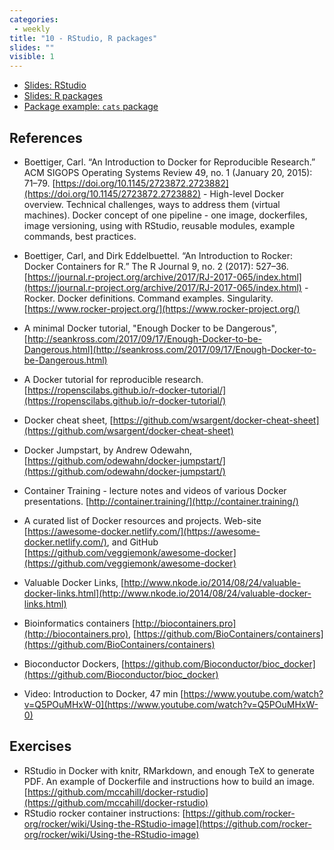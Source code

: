 ```yaml
---
categories:
 - weekly
title: "10 - RStudio, R packages"
slides: ""
visible: 1
---
```


- [Slides: RStudio]({{site.baseurl}}/assets/10_RStudio_functions_packages/01_RStudio.pdf)  
- [Slides: R packages]({{site.baseurl}}/assets/10_RStudio_functions_packages/02_Packages.pdf)  
- [Package example: `cats` package](https://github.com/mdozmorov/BIOS691.2018/tree/gh-pages/assets/10_RStudio_functions_packages/primer_package)

## References

- Boettiger, Carl. “An Introduction to Docker for Reproducible Research.” ACM SIGOPS Operating Systems Review 49, no. 1 (January 20, 2015): 71–79. [https://doi.org/10.1145/2723872.2723882](https://doi.org/10.1145/2723872.2723882) - High-level Docker overview. Technical challenges, ways to address them (virtual machines). Docker concept of one pipeline - one image, dockerfiles, image versioning, using with RStudio, reusable modules, example commands, best practices.
- Boettiger, Carl, and Dirk Eddelbuettel. “An Introduction to Rocker: Docker Containers for R.” The R Journal 9, no. 2 (2017): 527–36. [https://journal.r-project.org/archive/2017/RJ-2017-065/index.html](https://journal.r-project.org/archive/2017/RJ-2017-065/index.html) - Rocker. Docker definitions. Command examples. Singularity. [https://www.rocker-project.org/](https://www.rocker-project.org/)

- A minimal Docker tutorial, "Enough Docker to be Dangerous", [http://seankross.com/2017/09/17/Enough-Docker-to-be-Dangerous.html](http://seankross.com/2017/09/17/Enough-Docker-to-be-Dangerous.html)
- A Docker tutorial for reproducible research. [https://ropenscilabs.github.io/r-docker-tutorial/](https://ropenscilabs.github.io/r-docker-tutorial/)
- Docker cheat sheet, [https://github.com/wsargent/docker-cheat-sheet](https://github.com/wsargent/docker-cheat-sheet)
- Docker Jumpstart, by Andrew Odewahn, [https://github.com/odewahn/docker-jumpstart/](https://github.com/odewahn/docker-jumpstart/)
- Container Training - lecture notes and videos of various Docker presentations. [http://container.training/](http://container.training/)
- A curated list of Docker resources and projects. Web-site [https://awesome-docker.netlify.com/](https://awesome-docker.netlify.com/), and GitHub [https://github.com/veggiemonk/awesome-docker](https://github.com/veggiemonk/awesome-docker)
- Valuable Docker Links, [http://www.nkode.io/2014/08/24/valuable-docker-links.html](http://www.nkode.io/2014/08/24/valuable-docker-links.html)
- Bioinformatics containers [http://biocontainers.pro](http://biocontainers.pro), [https://github.com/BioContainers/containers](https://github.com/BioContainers/containers)
- Bioconductor Dockers, [https://github.com/Bioconductor/bioc_docker](https://github.com/Bioconductor/bioc_docker)

- Video: Introduction to Docker, 47 min [https://www.youtube.com/watch?v=Q5POuMHxW-0](https://www.youtube.com/watch?v=Q5POuMHxW-0)

## Exercises

- RStudio in Docker with knitr, RMarkdown, and enough TeX to generate PDF. An example of Dockerfile and instructions how to build an image. [https://github.com/mccahill/docker-rstudio](https://github.com/mccahill/docker-rstudio)
- RStudio rocker container instructions: [https://github.com/rocker-org/rocker/wiki/Using-the-RStudio-image](https://github.com/rocker-org/rocker/wiki/Using-the-RStudio-image)
